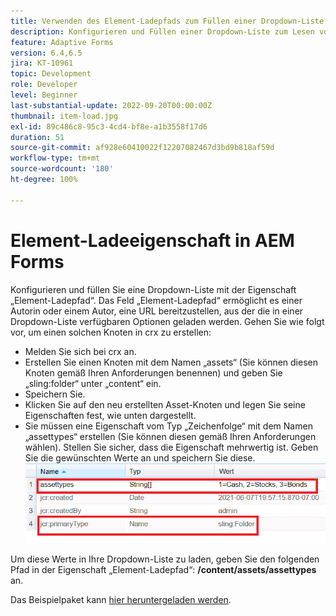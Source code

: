 ```yaml
---
title: Verwenden des Element-Ladepfads zum Füllen einer Dropdown-Liste
description: Konfigurieren und Füllen einer Dropdown-Liste zum Lesen von Werten aus einem CRX-Knoten
feature: Adaptive Forms
version: 6.4,6.5
jira: KT-10961
topic: Development
role: Developer
level: Beginner
last-substantial-update: 2022-09-20T00:00:00Z
thumbnail: item-load.jpg
exl-id: 89c486c8-95c3-4cd4-bf8e-a1b3558f17d6
duration: 51
source-git-commit: af928e60410022f12207082467d3bd9b818af59d
workflow-type: tm+mt
source-wordcount: '180'
ht-degree: 100%

---
```


# Element-Ladeeigenschaft in AEM Forms

Konfigurieren und füllen Sie eine Dropdown-Liste mit der Eigenschaft „Element-Ladepfad“.
Das Feld „Element-Ladepfad“ ermöglicht es einer Autorin oder einem Autor, eine URL bereitzustellen, aus der die in einer Dropdown-Liste verfügbaren Optionen geladen werden.
Gehen Sie wie folgt vor, um einen solchen Knoten in crx zu erstellen:
* Melden Sie sich bei crx an.
* Erstellen Sie einen Knoten mit dem Namen „assets“ (Sie können diesen Knoten gemäß Ihren Anforderungen benennen) und geben Sie „sling:folder“ unter „content“ ein.
* Speichern Sie.
* Klicken Sie auf den neu erstellten Asset-Knoten und legen Sie seine Eigenschaften fest, wie unten dargestellt.
* Sie müssen eine Eigenschaft vom Typ „Zeichenfolge“ mit dem Namen „assettypes“ erstellen (Sie können diesen gemäß Ihren Anforderungen wählen). Stellen Sie sicher, dass die Eigenschaft mehrwertig ist. Geben Sie die gewünschten Werte an und speichern Sie diese.
  ![item-load-path](assets/item-load-path-crx.png)

Um diese Werte in Ihre Dropdown-Liste zu laden, geben Sie den folgenden Pfad in der Eigenschaft „Element-Ladepfad“: **/content/assets/assettypes** an.

Das Beispielpaket kann [hier heruntergeladen werden](assets/item-load-path-package.zip).
